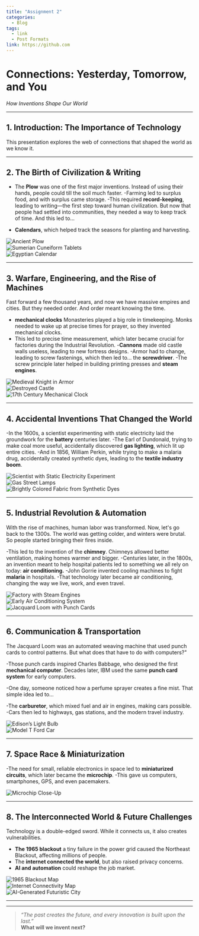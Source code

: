 ```yaml
---
title: "Assignment 2"
categories:
  - Blog
tags:
  - link
  - Post Formats
link: https://github.com
---
```


# **Connections: Yesterday, Tomorrow, and You**  
*How Inventions Shape Our World*

---

## **1. Introduction: The Importance of Technology**  
This presentation explores the web of connections that shaped the world as we know it.


---

## **2. The Birth of Civilization & Writing**  

- The **Plow** was one of the first major inventions. Instead of using their hands, people could till the soil much faster.
-Farming led to surplus food, and with surplus came storage.
-This required **record-keeping**, leading to writing—the first step toward human civilization.
But now that people had settled into communities, they needed a way to keep track of time. And this led to…

- **Calendars**, which helped track the seasons for planting and harvesting.



![Ancient Plow](path-to-image)  
![Sumerian Cuneiform Tablets](path-to-image)  
![Egyptian Calendar](path-to-image)  

---

## **3. Warfare, Engineering, and the Rise of Machines**  
Fast forward a few thousand years, and now we have massive empires and cities. But they needed order. And order meant knowing the time.

-  **mechanical clocks** Monasteries played a big role in timekeeping. Monks needed to wake up at precise times for prayer, so they invented mechanical clocks.
- This led to precise time measurement, which later became crucial for factories during the Industrial Revolution.
-**Cannons** made old castle walls useless, leading to new fortress designs.
-Armor had to change, leading to screw fastenings, which then led to… the **screwdriver**.
-The screw principle later helped in building printing presses and **steam engines**.

![Medieval Knight in Armor](path-to-image)  
![Destroyed Castle](path-to-image)  
![17th Century Mechanical Clock](path-to-image)  

---

## **4. Accidental Inventions That Changed the World**  

-In the 1600s, a scientist experimenting with static electricity laid the groundwork for the **battery** centuries later.
-The Earl of Dundonald, trying to make coal more useful, accidentally discovered **gas lighting**, which lit up entire cities.
-And in 1856, William Perkin, while trying to make a malaria drug, accidentally created synthetic dyes, leading to the **textile industry boom**.

![Scientist with Static Electricity Experiment](path-to-image)  
![Gas Street Lamps](path-to-image)  
![Brightly Colored Fabric from Synthetic Dyes](path-to-image)  

---

## **5. Industrial Revolution & Automation**  
With the rise of machines, human labor was transformed.
Now, let's go back to the 1300s. The world was getting colder, and winters were brutal. So people started bringing their fires inside.

-This led to the invention of the **chimney**. Chimneys allowed better ventilation, making homes warmer and bigger.
-Centuries later, in the 1800s, an invention meant to help hospital patients led to something we all rely on today: **air conditioning.**
-John Gorrie invented cooling machines to fight **malaria** in hospitals.
-That technology later became air conditioning, changing the way we live, work, and even travel.

![Factory with Steam Engines](path-to-image)  
![Early Air Conditioning System](path-to-image)  
![Jacquard Loom with Punch Cards](path-to-image)  

---

## **6. Communication & Transportation**  
The Jacquard Loom was an automated weaving machine that used punch cards to control patterns. But what does that have to do with computers?"

-Those punch cards inspired Charles Babbage, who designed the first **mechanical computer**.
Decades later, IBM used the same **punch card system** for early computers.

-One day, someone noticed how a perfume sprayer creates a fine mist. That simple idea led to…

-The **carburetor**, which mixed fuel and air in engines, making cars possible.
-Cars then led to highways, gas stations, and the modern travel industry.

![Edison’s Light Bulb](path-to-image)  
![Model T Ford Car](path-to-image)  
 

---

## **7. Space Race & Miniaturization**  
-The need for small, reliable electronics in space led to **miniaturized circuits**, which later became the **microchip**.
-This gave us computers, smartphones, GPS, and even pacemakers.

 
![Microchip Close-Up](path-to-image)  
 

---

## **8. The Interconnected World & Future Challenges**  
Technology is a double-edged sword. While it connects us, it also creates vulnerabilities.

- **The 1965 blackout** a tiny failure in the power grid caused the Northeast Blackout, affecting millions of people.
- The **internet connected the world**, but also raised privacy concerns.
- **AI and automation** could reshape the job market.

![1965 Blackout Map](path-to-image)  
![Internet Connectivity Map](path-to-image)  
![AI-Generated Futuristic City](path-to-image)  

---



---

> *“The past creates the future, and every innovation is built upon the last.”*  
> **What will we invent next?**